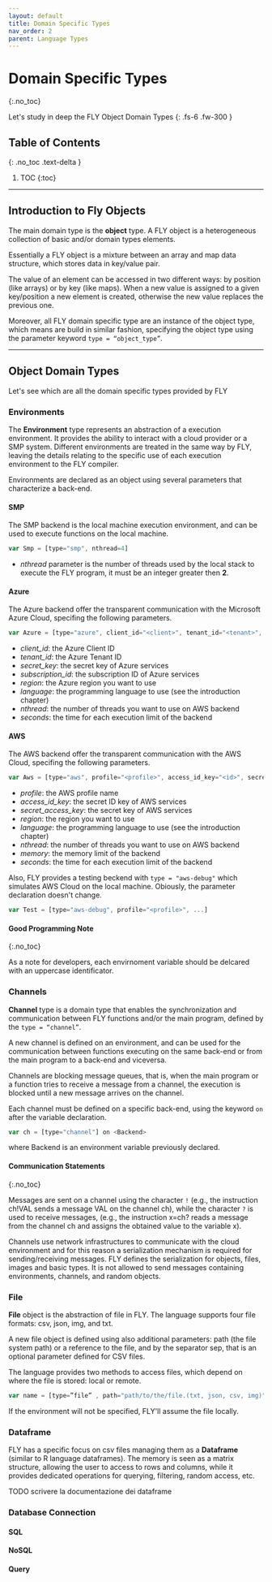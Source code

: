 ```yaml
---
layout: default
title: Domain Specific Types
nav_order: 2
parent: Language Types
---
```



# Domain Specific Types
{:.no_toc}

Let's study in deep the FLY Object Domain Types
{: .fs-6 .fw-300 }

## Table of Contents 
{: .no_toc .text-delta }
1. TOC
{:toc}

---

## Introduction to Fly Objects
The main domain type is the __object__ type.
A FLY object is a heterogeneous collection of basic and/or domain types elements. 

Essentially a FLY object is a mixture between an array and map data structure, which stores data in key/value
pair. 

The value of an element can be accessed in two different ways: by position (like arrays) or by key (like maps). When a new value is assigned to a given key/position a new element is created, otherwise the new value replaces the previous one. 

Moreover, all FLY domain specific type are an instance of the object type, which means are build in similar fashion, specifying the object type using the parameter keyword `type = “object_type”`.

---

## Object Domain Types

Let's see which are all the domain specific types provided by FLY

### Environments

The **Environment** type represents an abstraction of a execution environment. It provides the ability to interact with a cloud provider or a SMP system.  Different environments are treated in the same way by FLY, leaving the details relating to the specific use of each execution environment to the FLY compiler.

Environments are declared as an object using several parameters that characterize a back-end.

#### SMP

The SMP backend is the local machine execution environment, and can be used to execute functions on the local machine.

```js
var Smp = [type="smp", nthread=4]
```

- *nthread* parameter is the number of threads used by the local stack to execute the FLY program, it must be an integer greater then **2**.

#### Azure

The Azure backend offer the transparent communication with the Microsoft Azure Cloud, specifing the following parameters.

```js
var Azure = [type="azure", client_id="<client>", tenant_id="<tenant>", secret_key="<secret>", subscription_id="<subscription>", region="<region>", language="<language>", nthread=3, seconds=1]

```

- _client_id_: the Azure Client ID
- _tenant_id_: the Azure Tenant ID
- _secret_key_: the secret key of Azure services
- _subscription_id_: the subscription ID of Azure services
- _region_: the Azure region you want to use
- _language_: the programming language to use (see the introduction chapter)
- _nthread_: the number of threads you want to use on AWS backend
- _seconds_: the time for each execution limit of the backend

#### AWS

The AWS backend offer the transparent communication with the AWS Cloud, specifing the following parameters.

```js
var Aws = [type="aws", profile="<profile>", access_id_key="<id>", secret_access_key="<secret>", region="<region>", language="<language>", nthread=4, memory=256, seconds=1]
```

- _profile_: the AWS profile name
- _access_id_key_: the secret ID key of AWS services
- _secret_access_key_: the secret key of AWS services
- _region_: the region you want to use
- _language_: the programming language to use (see the introduction chapter)
- _nthread_: the number of threads you want to use on AWS backend
- _memory_: the memory limit of the backend
- _seconds_: the time for each execution limit of the backend

Also, FLY provides a testing beckend with `type = "aws-debug"` which simulates AWS Cloud on the local machine. Obiously, the parameter declaration doesn't change.

```js
var Test = [type="aws-debug", profile="<profile>", ...]
```


#### Good Programming Note
{:.no_toc}

As a note for developers, each envirnoment variable should be delcared with an uppercase identificator.

### Channels

**Channel** type is a domain type that enables the synchronization and communication between FLY functions and/or the main program, defined
by the `type = “channel”`. 

A new channel is defined on an environment, and can be used for the communication between functions executing on the same back-end or from the main program to a back-end and viceversa. 

Channels are blocking message queues, that is, when the main program or a function tries to receive a message from a channel, the execution is blocked until a new message arrives on the channel.

Each channel must be defined on a specific back-end, using the keyword `on` after the variable declaration.

```js
var ch = [type="channel"] on <Backend> 
```

where Backend is an environment variable previously declared.

#### Communication Statements
{:.no_toc}

Messages are sent on a channel using the character `!` (e.g., the instruction ch!VAL sends a message VAL on the channel ch), while the character `?` is used to receive messages, (e.g., the instruction x=ch? reads a message from the channel ch and assigns the obtained value to the
variable x). 

Channels use network infrastructures to communicate with the cloud environment and for this reason a serialization mechanism is required for sending/receiving messages. FLY defines the serialization for objects, files, images and basic types. It is not allowed to send messages containing environments, channels, and random objects.

### File

__File__ object is the abstraction of file in FLY.
The language supports four file formats: csv, json, img, and txt.

A new file object is defined using also additional parameters: path (the file system path) or a reference to the file, and by the separator sep, that is an optional parameter defined for CSV files.

The language provides two methods to access files, which depend on where the file is stored: local or remote.

```js
var name = [type=”file” , path="path/to/the/file.(txt, json, csv, img)" , sep="separator"] on Env ( optional )
```

If the environment will not be specified, FLY'll assume the file locally. 

### Dataframe

FLY has a specific focus on csv files managing them as a __Dataframe__ (similar to R language dataframes). The memory is seen as a matrix structure, allowing the user to access to rows and columns, while it provides dedicated operations for querying, filtering, random access, etc.

TODO scrivere la documentazione dei dataframe

### Database Connection

#### SQL

#### NoSQL

#### Query
